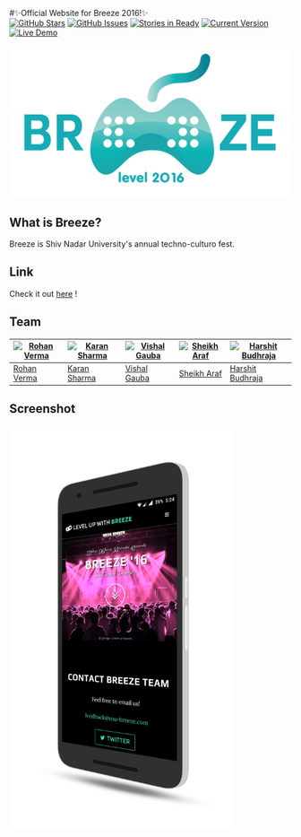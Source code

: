 #✨Official Website for Breeze 2016!✨  
[![GitHub Stars](https://img.shields.io/github/stars/snu-breeze/breeze-landing.svg)](https://github.com/snu-breeze/breeze-landing/stargazers) [![GitHub Issues](https://img.shields.io/github/issues/snu-breeze/breeze-landing.svg)](https://github.com/snu-breeze/breeze-landing/issues) [![Stories in Ready](https://badge.waffle.io/snu-breeze/breeze-landing.png?label=ready&title=Ready)](http://waffle.io/snu-breeze/breeze-landing) [![Current Version](https://img.shields.io/badge/version-0.1-green.svg)](https://github.com/snu-breeze/breeze-landing) [![Live Demo](https://img.shields.io/badge/demo-online-green.svg)](http://snu-breeze.github.io/breeze-landing)

<img src="images/logo.png" width="650">

## What is Breeze?
Breeze is Shiv Nadar University's annual techno-culturo fest.

## Link
Check it out [here](http://snu-breeze.com) !

## Team
[![Rohan Verma](https://avatars3.githubusercontent.com/u/952036?v=3&s=460)](https://github.com/rhnvrm) | [![Karan Sharma](https://avatars2.githubusercontent.com/u/5689132?v=3&s=460)](https://github.com/mr-karan) | [![Vishal Gauba](https://avatars2.githubusercontent.com/u/9962648?v=3&s=460)](https://github.com/flamefractal) | [![Sheikh Araf](https://avatars1.githubusercontent.com/u/7028838?v=3&s=460)](https://github.com/arafsheikh) | [![Harshit Budhraja](https://avatars3.githubusercontent.com/u/16652667?v=3&s=460)](https://github.com/harshitbudhraja)
---|---|---|---|---
[Rohan Verma](https://github.com/rhnvrm) | [Karan Sharma](https://github.com/mr-karan) | [Vishal Gauba](https://github.com/flamefractal) | [Sheikh Araf](https://github.com/arafsheikh) | [Harshit Budhraja](https://github.com/harshitbudhraja)

## Screenshot
<img src="images/screener_website.png" width="400">
